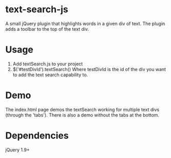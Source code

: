 text-search-js
==============

A small jQuery plugin that highlights words in a given div of text. The plugin adds a toolbar to the top of the text div. 


Usage
==============
1. Add textSearch.js to your project 
2. $('#testDivId').textSearch()
  Where testDivId is the id of the div you want to add the text search capability to. 

Demo
=============
The index.html page demos the textSearch working for multiple text divs (through the 'tabs'). There is also a demo without the tabs at the bottom. 

Dependencies
==============
jQuery 1.9+

